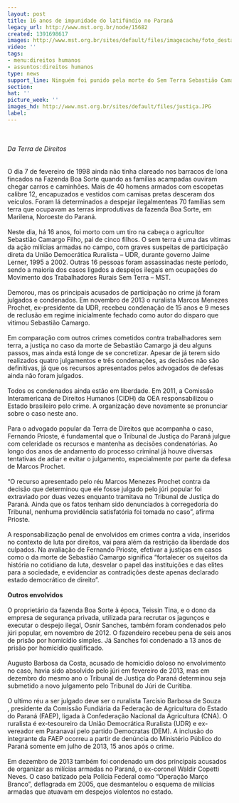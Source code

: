 ```yaml
---
layout: post
title: 16 anos de impunidade do latifúndio no Paraná
legacy_url: http://www.mst.org.br/node/15682
created: 1391698617
images: http://www.mst.org.br/sites/default/files/imagecache/foto_destaque/justiça.JPG
video: ''
tags:
- menu:direitos humanos
- assuntos:direitos humanos
type: news
support_line: Ninguém foi punido pela morte do Sem Terra Sebastião Camargo Filho.
section: 
hat: ''
picture_week: ''
images_hd: http://www.mst.org.br/sites/default/files/justiça.JPG
label: 
---
```

<p><br><br><em>Da Terra de Direitos</em><br><br><br>O dia 7 de fevereiro de 1998 ainda não tinha clareado nos barracos de lona fincados na Fazenda Boa Sorte quando as famílias acampadas ouviram chegar carros e caminhões. Mais de 40 homens armados com escopetas calibre 12, encapuzados e vestidos com camisas pretas desceram dos veículos. Foram lá determinados a despejar ilegalmenteas 70 famílias sem terra que ocupavam as terras improdutivas da fazenda Boa Sorte, em Marilena, Noroeste do Paraná.<br><br>Neste dia, há 16 anos, foi morto com um tiro na cabeça o agricultor Sebastião Camargo Filho, pai de cinco filhos. O sem terra é uma das vítimas da ação milícias armadas no campo, com graves suspeitas de participação direta da União Democrática Ruralista – UDR, durante governo Jaime Lerner, 1995 a 2002. Outras 16 pessoas foram assassinadas neste período, sendo a maioria dos casos ligados a despejos ilegais em ocupações do Movimento dos Trabalhadores Rurais Sem Terra – MST.<br><br>Demorou, mas os principais acusados de participação no crime já foram julgados e condenados. Em novembro de 2013 o ruralista Marcos Menezes Prochet, ex-presidente da UDR, recebeu condenação de 15 anos e 9 meses de reclusão em regime inicialmente fechado como autor do disparo que vitimou Sebastião Camargo.<br><br>Em comparação com outros crimes cometidos contra trabalhadores sem terra, a justiça no caso da morte de Sebastião Camargo já deu alguns passos, mas ainda está longe de se concretizar. Apesar de já terem sido realizados quatro julgamentos e três condenações, as decisões não são definitivas, já que os recursos apresentados pelos advogados de defesas ainda não foram julgados.<br><br>Todos os condenados ainda estão em liberdade. Em 2011, a Comissão Interamericana de Direitos Humanos (CIDH) da OEA responsabilizou o Estado brasileiro pelo crime. A organização deve novamente se pronunciar sobre o caso neste ano.<br><br>Para o advogado popular da Terra de Direitos que acompanha o caso, Fernando Prioste, é fundamental que o Tribunal de Justiça do Paraná julgue com celeridade os recursos e mantenha as decisões condenatórias. Ao longo dos anos de andamento do processo criminal já houve diversas tentativas de adiar e evitar o julgamento, especialmente por parte da defesa de Marcos Prochet.<br><br>“O recurso apresentado pelo réu Marcos Menezes Prochet contra da decisão que determinou que ele fosse julgado pelo júri popular foi extraviado por duas vezes enquanto tramitava no Tribunal de Justiça do Paraná. Ainda que os fatos tenham sido denunciados à corregedoria do Tribunal, nenhuma providência satisfatória foi tomada no caso”, afirma Prioste.<br><br>A responsabilização penal de envolvidos em crimes contra a vida, inseridos no contexto de luta por direitos, vai para além da restrição da liberdade dos culpados. Na avaliação de Fernando Prioste, efetivar a justiças em casos como o da morte de Sebastião Camargo significa “fortalecer os sujeitos da história no cotidiano da luta, desvelar o papel das instituições e das elites para a sociedade, e evidenciar as contradições deste apenas declarado estado democrático de direito”.<br><br><strong>Outros envolvidos</strong><br><br>O proprietário da fazenda Boa Sorte à época, Teissin Tina, e o dono da empresa de segurança privada, utilizada para recrutar os jagunços e executar o despejo ilegal, Osnir Sanches, também foram condenados pelo júri popular, em novembro de 2012. O fazendeiro recebeu pena de seis anos de prisão por homicídio simples. Já Sanches foi condenado a 13 anos de prisão por homicídio qualificado.<br><br>Augusto Barbosa da Costa, acusado de homicídio doloso no envolvimento no caso, havia sido absolvido pelo júri em fevereiro de 2013, mas em dezembro do mesmo ano o Tribunal de Justiça do Paraná determinou seja submetido a novo julgamento pelo Tribunal do Júri de Curitiba.<br><br>O ultimo réu a ser julgado deve ser o ruralista Tarcísio Barbosa de Souza<br>, presidente da Comissão Fundiária da Federação de Agricultura do Estado do Paraná (FAEP), ligada à Confederação Nacional da Agricultura (CNA). O ruralista é ex-tesoureiro da União Democrática Ruralista (UDR) e ex-vereador em Paranavaí pelo partido Democratas (DEM). A inclusão do integrante da FAEP ocorreu a partir de denúncia do Ministério Público do Paraná somente em julho de 2013, 15 anos após o crime.<br><br>Em dezembro de 2013 também foi condenado um dos principais acusados de organizar as milícias armadas no Paraná, o ex-coronel Waldir Copetti Neves. O caso batizado pela Polícia Federal como “Operação Março Branco”, deflagrada em 2005, que desmantelou o esquema de milícias armadas que atuavam em despejos violentos no estado.</p><p>&nbsp;</p><p>&nbsp;</p>
